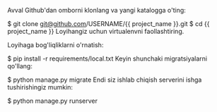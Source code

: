 Avval Github'dan omborni klonlang va yangi katalogga o'ting:

$ git clone git@github.com/USERNAME/{{ project_name }}.git
$ cd {{ project_name }}
Loyihangiz uchun virtualenvni faollashtiring.

Loyihaga bog'liqliklarni o'rnatish:

$ pip install -r requirements/local.txt
Keyin shunchaki migratsiyalarni qo'llang:

$ python manage.py migrate
Endi siz ishlab chiqish serverini ishga tushirishingiz mumkin:

$ python manage.py runserver
